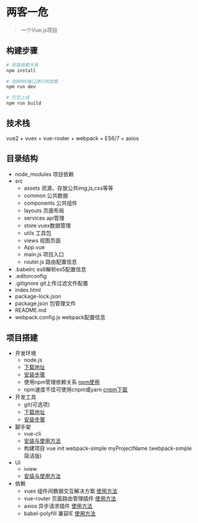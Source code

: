 # 两客一危

> 一个Vue.js项目

## 构建步骤

``` bash
# 安装依赖关系
npm install

# 在8080端口进行热加载
npm run dev

# 打包上线
npm run build
```

## 技术栈

vue2 + vuex + vue-router + webpack + ES6/7 + axios 

## 目录结构
* node_modules		项目依赖 
* src
	* assets	资源，存放公共img,js,css等等
	* common	公共数据
	* components	公共组件
	* layouts	页面布局
	* services	api管理
	* store		vuex数据管理
	* utils		工具包
	* views		视图页面
	* App.vue
	* main.js 	项目入口
	* router.js 	路由配置信息
* .babelrc		es6解析es5配置信息
* .editorconfig
* .gitignore 		git上传过滤文件配置
* index.html 
* package-lock.json
* package.json 		包管理文件
* README.md
* webpack.config.js 	webpack配置信息

## 项目搭建

* 开发环境
	* node.js
	* [下载地址](https://nodejs.org/en/)
	* [安装步骤](http://www.runoob.com/nodejs/nodejs-install-setup.html)
	* 使用npm管理依赖关系	[npm使用](http://www.runoob.com/nodejs/nodejs-npm.html)
	* npm速度不佳可使用cnpm或yarn	[cnpm下载](http://npm.taobao.org/)
* 开发工具
	* git(可选项)
	* [下载地址](https://git-scm.com/)
	* [安装步骤](https://www.liaoxuefeng.com/wiki/0013739516305929606dd18361248578c67b8067c8c017b000/00137396287703354d8c6c01c904c7d9ff056ae23da865a000)
* 脚手架
	* vue-cli
	* [安装与使用方法](https://www.npmjs.com/package/vue-cli)
	* 构建项目 vue init webpack-simple myProjectName (webpack-simple 简洁版)
* UI
	* iview
	* [安装与使用方法](https://www.iviewui.com/docs/guide/install)
* 依赖
	* vuex 组件间数据交互解决方案 [使用方法](https://vuex.vuejs.org/zh-cn/installation.html)
	* vue-router 页面路由管理插件 [使用方法](https://router.vuejs.org/zh-cn/installation.html)
	* axios 异步请求插件 [使用方法](https://www.kancloud.cn/yunye/axios/234845)
	* babel-polyfill 兼容IE [使用方法](https://babeljs.io/docs/usage/polyfill/)

